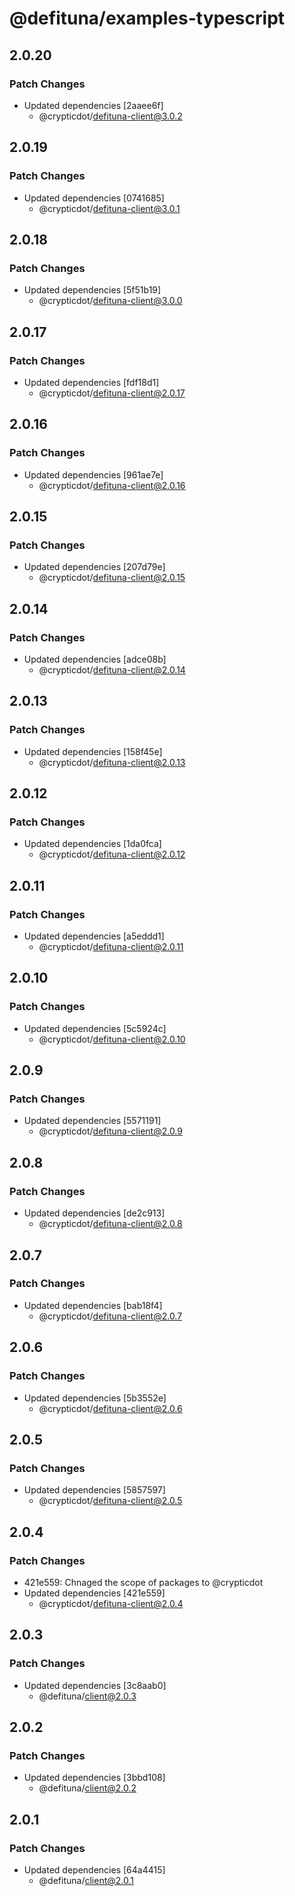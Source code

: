 # @defituna/examples-typescript

## 2.0.20

### Patch Changes

- Updated dependencies [2aaee6f]
  - @crypticdot/defituna-client@3.0.2

## 2.0.19

### Patch Changes

- Updated dependencies [0741685]
  - @crypticdot/defituna-client@3.0.1

## 2.0.18

### Patch Changes

- Updated dependencies [5f51b19]
  - @crypticdot/defituna-client@3.0.0

## 2.0.17

### Patch Changes

- Updated dependencies [fdf18d1]
  - @crypticdot/defituna-client@2.0.17

## 2.0.16

### Patch Changes

- Updated dependencies [961ae7e]
  - @crypticdot/defituna-client@2.0.16

## 2.0.15

### Patch Changes

- Updated dependencies [207d79e]
  - @crypticdot/defituna-client@2.0.15

## 2.0.14

### Patch Changes

- Updated dependencies [adce08b]
  - @crypticdot/defituna-client@2.0.14

## 2.0.13

### Patch Changes

- Updated dependencies [158f45e]
  - @crypticdot/defituna-client@2.0.13

## 2.0.12

### Patch Changes

- Updated dependencies [1da0fca]
  - @crypticdot/defituna-client@2.0.12

## 2.0.11

### Patch Changes

- Updated dependencies [a5eddd1]
  - @crypticdot/defituna-client@2.0.11

## 2.0.10

### Patch Changes

- Updated dependencies [5c5924c]
  - @crypticdot/defituna-client@2.0.10

## 2.0.9

### Patch Changes

- Updated dependencies [5571191]
  - @crypticdot/defituna-client@2.0.9

## 2.0.8

### Patch Changes

- Updated dependencies [de2c913]
  - @crypticdot/defituna-client@2.0.8

## 2.0.7

### Patch Changes

- Updated dependencies [bab18f4]
  - @crypticdot/defituna-client@2.0.7

## 2.0.6

### Patch Changes

- Updated dependencies [5b3552e]
  - @crypticdot/defituna-client@2.0.6

## 2.0.5

### Patch Changes

- Updated dependencies [5857597]
  - @crypticdot/defituna-client@2.0.5

## 2.0.4

### Patch Changes

- 421e559: Chnaged the scope of packages to @crypticdot
- Updated dependencies [421e559]
  - @crypticdot/defituna-client@2.0.4

## 2.0.3

### Patch Changes

- Updated dependencies [3c8aab0]
  - @defituna/client@2.0.3

## 2.0.2

### Patch Changes

- Updated dependencies [3bbd108]
  - @defituna/client@2.0.2

## 2.0.1

### Patch Changes

- Updated dependencies [64a4415]
  - @defituna/client@2.0.1
